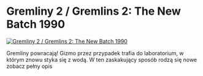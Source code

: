 Gremliny 2 / Gremlins 2: The New Batch 1990 
=============
[![Gremliny 2 / Gremlins 2: The New Batch 1990 ](http://vidos.pl/images/player.gif)](http://vidos.pl/gremliny-2-gremlins-2-the-new-batch-1990)

 Gremliny powracają! Gizmo przez przypadek trafia do laboratorium, w którym znowu styka się z wodą. W ten zaskakujący sposób rodzą się nowe zobacz pełny opis
